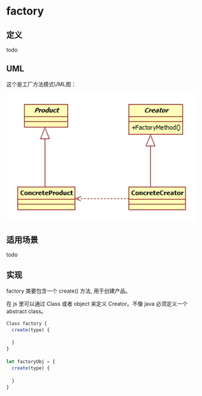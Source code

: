 # factory

## 定义

todo

## UML

这个是工厂方法模式UML图：

![UML](factory.png)

## 适用场景
todo

## 实现

factory 类要包含一个 create() 方法, 用于创建产品。

在 js 里可以通过 Class 或者 object 来定义 Creator。不像 java 必须定义一个 abstract class。

```javascript
Class factory {
  create(type) {

  }
}

let factoryObj = {
  create(type) {

  }
}
```
